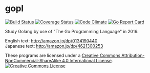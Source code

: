 # gopl
[![Build Status](https://travis-ci.org/budougumi0617/gopl.svg)](https://travis-ci.org/budougumi0617/gopl)
[![Coverage Status](https://coveralls.io/repos/github/budougumi0617/gopl/badge.svg?branch=master)](https://coveralls.io/github/budougumi0617/gopl?branch=master)
[![Code Climate](https://codeclimate.com/github/budougumi0617/gopl/badges/gpa.svg)](https://codeclimate.com/github/budougumi0617/gopl)
[![Go Report Card](https://goreportcard.com/badge/github.com/budougumi0617/gopl)](https://goreportcard.com/report/github.com/budougumi0617/gopl)

Study Golang by use of "The Go Programming Language" in 2016.

English text: http://amazon.jp/dp/0134190440  
Japanese text: http://amazon.jp/dp/4621300253

These programs are licensed under a <a rel="license" href="http://creativecommons.org/licenses/by-nc-sa/4.0/">Creative Commons Attribution-NonCommercial-ShareAlike 4.0 International License</a>.<br/>
<a rel="license" href="http://creativecommons.org/licenses/by-nc-sa/4.0/"><img alt="Creative Commons License" style="border-width:0" src="https://i.creativecommons.org/l/by-nc-sa/4.0/88x31.png"/></a>
